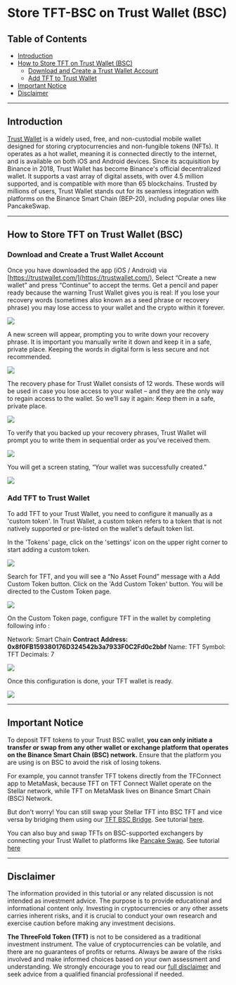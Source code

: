 <h1> Store TFT-BSC on Trust Wallet (BSC) </h1>

<H2>Table of Contents</h2>

- [Introduction](#introduction)
- [How to Store TFT on Trust Wallet (BSC)](#how-to-store-tft-on-trust-wallet-bsc)
  - [Download and Create a Trust Wallet Account](#download-and-create-a-trust-wallet-account)
  - [Add TFT to Trust Wallet](#add-tft-to-trust-wallet)
- [Important Notice](#important-notice)
- [Disclaimer](#disclaimer)
***
## Introduction

[Trust Wallet](https://trustwallet.com/) is a widely used, free, and non-custodial mobile wallet designed for storing cryptocurrencies and non-fungible tokens (NFTs). It operates as a hot wallet, meaning it is connected directly to the internet, and is available on both iOS and Android devices. Since its acquisition by Binance in 2018, Trust Wallet has become Binance's official decentralized wallet. It supports a vast array of digital assets, with over 4.5 million supported, and is compatible with more than 65 blockchains. Trusted by millions of users, Trust Wallet stands out for its seamless integration with platforms on the Binance Smart Chain (BEP-20), including popular ones like PancakeSwap.
***
## How to Store TFT on Trust Wallet (BSC)

### Download and Create a Trust Wallet Account

Once you have downloaded the app (iOS / Android) via [https://trustwallet.com/](https://trustwallet.com/), Select “Create a new wallet” and press “Continue” to accept the terms. Get a pencil and paper ready because the warning Trust Wallet gives you is real: If you lose your recovery words (sometimes also known as a seed phrase or recovery phrase) you may lose access to your wallet and the crypto within it forever.

![](./img/trust_create.png)

A new screen will appear, prompting you to write down your recovery phrase. It is important you manually write it down and keep it in a safe, private place. Keeping the words in digital form is less secure and not recommended.

![](./img/trust_backup.png)

The recovery phase for Trust Wallet consists of 12 words. These words will be used in case you lose access to your wallet – and they are the only way to regain access to the wallet. So we’ll say it again: Keep them in a safe, private place.

![](./img/trust_recover.png)

To verify that you backed up your recovery phrases, Trust Wallet will prompt you to write them in sequential order as you’ve received them.

![](./img/trust_verify.png)

You will get a screen stating, “Your wallet was successfully created.”

![](./img/trust_created.png)

### Add TFT to Trust Wallet
 
To add TFT to your Trust Wallet, you need to configure it manually as a 'custom token'. In Trust Wallet, a custom token refers to a token that is not natively supported or pre-listed on the wallet's default token list. 

In the 'Tokens' page, click on the 'settings' icon on the upper right corner to start adding a custom token.

![](./img/threefold__trustwallet_overview.jpg)

Search for TFT, and you will see a “No Asset Found” message with a Add Custom Token button. Click on the 'Add Custom Token' button. You will be directed to the Custom Token page.

![](./img/trust_notfound.png)

On the Custom Token page, configure TFT in the wallet by completing following info :

Network: Smart Chain
**Contract Address: 0x8f0FB159380176D324542b3a7933F0C2Fd0c2bbf**
Name: TFT
Symbol: TFT
Decimals: 7

![](./img/threefold__trustwallet_tft_config.jpg)

Once this configuration is done, your TFT wallet is ready.

![](./img/threefold__trustwallet_tft_added.jpg)
***
## Important Notice

To deposit TFT tokens to your Trust BSC wallet, **you can only initiate a transfer or swap from any other wallet or exchange platform that operates on the Binance Smart Chain (BSC) network.** Ensure that the platform you are using is on BSC to avoid the risk of losing tokens.

For example, you cannot transfer TFT tokens directly from the TFConnect app to MetaMask, because TFT on TFT Connect Wallet operate on the Stellar network, while TFT on MetaMask lives on Binance Smart Chain (BSC) Network. 

But don't worry! You can still swap your Stellar TFT into BSC TFT and vice versa by bridging them using our [TFT BSC Bridge](https://bridge.bsc.threefold.io/). See tutorial [here](/src/farmers/threefold_token/buy_sell_tft/tfchain_stellar_bridge.md).

You can also buy and swap TFTs on BSC-supported exchangers by connecting your Trust Wallet to platforms like [Pancake Swap](https://pancakeswap.finance/). See tutorial [here](../buytft/pancakeswap.md)
***
## Disclaimer

The information provided in this tutorial or any related discussion is not intended as investment advice. The purpose is to provide educational and informational content only. Investing in cryptocurrencies or any other assets carries inherent risks, and it is crucial to conduct your own research and exercise caution before making any investment decisions. 

**The ThreeFold Token (TFT)** is not to be considered as a traditional investment instrument. The value of cryptocurrencies can be volatile, and there are no guarantees of profits or returns. Always be aware of the risks involved and make informed choices based on your own assessment and understanding. We strongly encourage you to read our [full disclaimer](https://library.threefold.me/info/legal/#/legal__disclaimer) and seek advice from a qualified financial professional if needed.





